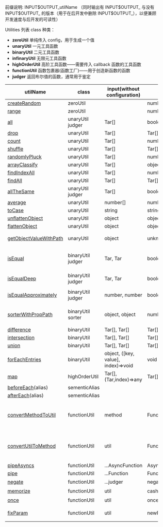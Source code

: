前缀说明: INPUT\$OUTPUT_utilName
（同时输出有 INPUT\$OUTPUT\_ 与没有 INPUT\$OUTPUT\_ 的版本（用于在后开发中删除 INPUT\$OUTPUT\_），以便兼顾开发速度与后开发的可读性）

Utilities 列表
class 种类：

- **zeroUtil** 单纯传入 config，用于生成一个值
- **unaryUtil** 一元工具函数
- **binaryUtil** 二元工具函数
- **infinaryUtil** 无限元工具函数
- **highOrderUtil** 高阶工具函数——需要传入 callback 函数的工具函数
- **functionUtil** 函数包裹器(函数工厂)——用于创造新函数的函数
- **judger** 返回布尔值的函数，通常用于鉴定

| utilName                                              | class             | input(without configuration)        | output         | 说明                                                         |
| ----------------------------------------------------- | ----------------- | ----------------------------------- | -------------- | ------------------------------------------------------------ |
| [createRandom](./createRandom.ts)                     | zeroUtil          |                                     | number         |                                                              |
| [range](./range.ts)                                   | zeroUtil          |                                     | number[]       |                                                              |
| [all](./all.ts)                                       | unaryUtil judger  | Tar[]                               | boolean        |                                                              |
| [drop](./drop.ts)                                     | unaryUtil         | Tar[]                               | Tar[]          |                                                              |
| [count](./count.ts)                                   | unaryUtil         | Tar[]                               | number         |                                                              |
| [shuffle](./shuffle.ts)                               | unaryUtil         | Tar[]                               | Tar[]          |                                                              |
| [randomlyPluck](./randomlyPluck.ts)                   | unaryUtil         | Tar[]                               | number         |                                                              |
| [arrayClassify](./arrayClassify.ts)                   | unaryUtil         | Tar[]                               | object         |                                                              |
| [findIndexAll](./findIndexAll.ts)                     | unaryUtil         | Tar[]                               | number[]       |                                                              |
| [findAll](./findAll.ts)                               | unaryUtil         | Tar[]                               | Tar[]          |                                                              |
| [allTheSame](./allTheSame.ts)                         | unaryUtil judger  | Tar[]                               | boolean        |                                                              |
| [average](./average.ts)                               | unaryUtil         | number[]                            | number         |                                                              |
| [toCase](./toCase.ts)                                 | unaryUtil         | string                              | string         |                                                              |
| [unflattenObject](./unflattenObject.ts)               | unaryUtil         | object                              | object         |                                                              |
| [flattenObject](./flattenObject.ts)                   | unaryUtil         | object                              | object         |                                                              |
| [getObjectValueWithPath](./getObjectValueWithPath.ts) | unaryUtil         | object                              | unknown        | 获取对象的属性值（按路径）                                   |
| [isEqual](./isEqual.ts)                               | binaryUtil judger | Tar, Tar                            | boolean        | 判断两个值是否精确相等（使用 Object.is）                     |
| [isEqualDeep](./isEqualDeep.ts)                       | binaryUtil judger | Tar, Tar                            | boolean        | 递归地判断值是否相等                                         |
| [isEqualApproximately](./isEqualApproximately.ts)     | binaryUtil judger | number, number                      | boolean        | 判断两个数字是否在误差范围内相等                             |
| [sorterWithPropPath](./sorterWithPropPath.ts)         | binaryUtil sorter | object, object                      | number         | 专用于生成 Array.prototype.sort 的 sorter                    |
| [difference](./difference.ts)                         | binaryUtil        | Tar[], Tar[]                        | Tar[]          |                                                              |
| [intersection](./intersection.ts)                     | binaryUtil        | Tar[], Tar[]                        | Tar[]          |                                                              |
| [union](./union.ts)                                   | binaryUtil        | Tar[], Tar[]                        | Tar[]          |                                                              |
| [forEachEntries](./forEachEntries.ts)                 | binaryUtil        | object, ([key, value], index)=>void | void           | 只是个简写，（但不推荐使用。缺少灵活性）                     |
| [map](./map.ts)                                       | highOrderUtil     | Tar[], (Tar,index)=>any             | Tar[]          |                                                              |
| [beforeEach](./beforeEach.ts)(alias)                  | sementicAlias     |                                     |                |                                                              |
| [afterEach](./afterEach.ts)(alias)                    | sementicAlias     |                                     |                |                                                              |
| [convertMethodToUtil](./convertMethodToUtil.ts)       | functionUtil      | method                              | Function       | 将 method 转为 Util，并在使用时多出来了个 target（操作目标） |
| [convertUtilToMethod](./convertUtilToMethod.ts)       | functionUtil      | util                                | Function       | 将 Util 转为 method，转换时需要手动传入个 target（操作目标） |
| [pipeAsyncs](./pipeAsyncs.ts)                         | functionUtil      | ...AsyncFunction                    | AsyncFunction  |                                                              |
| [pipe](./pipe.ts)                                     | functionUtil      | ...Function                         | Function       |                                                              |
| [negate](./negate.ts)                                 | functionUtil      | ...judger                           | negatedJudger  | 反转 judger                                                  |
| [memorize](./memorize.ts)                             | functionUtil      | util                                | cashedFunction | 附加缓存                                                     |
| [once](./once.ts)                                     | functionUtil      | util                                | onceFunction   | 新函数只能调用一次                                           |
| [fixParam](./fixParam.ts)                             | functionUtil      | util                                | newFunction    | 返回固定参数的新函数                                         |
